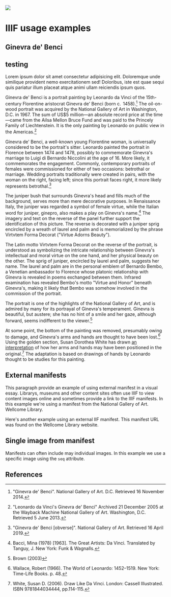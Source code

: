 <a href="https://dev.visual-essays.app"><img src="https://dev-visual-essays.netlify.app/images/ve-button.png"></a>

<param ve-config 
       banner="https://free.iiifhosting.com/iiif/a50b36d92153db8db436cff50ab37345ad482823e756d48585829e9a20cdc2c3/pct:0,52,100,38/full/0/default.jpg" 
       layout="vtl" 
       title="Ginevra de' Benci" 
       author="Leonardo da Vinci">

# IIIF usage examples

## Ginevra de' Benci
 
<param ve-entity title="Florence" eid="Q2044" aliases="florentine">
<param ve-entity title="Ginevra de' Benci" eid="Q3494135">
<param ve-entity title="Leonardo da Vinci" eid="Q762">

<param ve-image iiif primary manifest="Ginevra_de_Benci-iiifhosting.json">

## testing

Lorem ipsum dolor sit amet consectetur adipisicing elit. Doloremque unde similique provident nemo exercitationem sed! Doloribus, iste est quae sequi quis pariatur illum placeat atque animi ullam reiciendis ipsum quos.
<param ve-image url="https://digital.onb.ac.at/rep/access/iiif/image/v2/5af078d29f16830c5724f778c6beb33d515d7a6fc0610e062f6737a170c1d34e339f9aefdef459ddebadfff555bbd0993bc3bba5aaaaca/info.json">

<span eid="Q1267893">Ginevra de' Benci</span> is a portrait painting by Leonardo da Vinci of the 15th-century Florentine aristocrat <span eid="Q3494135">Ginevra de' Benci</span> (born c.  1458).[^1] The oil-on-wood portrait was acquired by the National Gallery of Art in Washington, D.C. in 1967. The sum of US$5 million—an absolute record price at the time—came from the Ailsa Mellon Bruce Fund and was paid to the Princely Family of Liechtenstein. It is the only <span data-mouseover-image-zoomto="f5e620db">painting</span> by Leonardo on public view in the Americas.[^2]

Ginevra de' Benci, a well-known young Florentine woman, is universally considered to be the portrait's sitter. Leonardo painted the portrait in <span data-click-map-flyto="43.77,11.253,12">Florence</span> between 1474 and 1478, possibly to commemorate Ginevra's marriage to Luigi di Bernardo Niccolini at the age of 16. More likely, it commemorates the engagement. Commonly, contemporary portraits of females were commissioned for either of two occasions: betrothal or marriage. Wedding portraits traditionally were created in pairs, with the woman on the right, facing left; since this portrait faces right, it more likely represents betrothal.[^3]
<param ve-map prefer-geojson center="Q2044" zoom="7" basemap="Stamen_TerrainBackground">

The <span data-mouseover-image-zoomto="6642,307,2220,3721">juniper bush</span> that surrounds Ginevra's head and fills much of the background, serves more than mere decorative purposes. In <span data-click-image-zoomto="7183,6142,2259,3101">Renaissance Italy</span>, the juniper was regarded a symbol of female virtue, while the Italian word for juniper, ginepro, also makes a play on Ginevra's name.[^4] The imagery and text on the reverse of the panel further support the identification of this picture. The reverse is decorated with a juniper sprig encircled by a wreath of laurel and palm and is memorialized by the phrase Virtvtem Forma Decorat ("Virtue Adorns Beauty").
<param ve-image manifest="Ginerva_de_Benci-reverse.json">

The Latin motto Virtvtem Forma Decorat on the reverse of the portrait, is understood as symbolizing the intricate relationship between Ginevra's intellectual and moral virtue on the one hand, and her physical beauty on the other. The sprig of juniper, encircled by laurel and palm, suggests her name. The laurel and palm are in the personal emblem of Bernardo Bembo, a Venetian ambassador to Florence whose platonic relationship with Ginevra is revealed in poems exchanged between them. Infrared examination has revealed Bembo's motto "Virtue and Honor" beneath Ginevra's, making it likely that Bembo was somehow involved in the commission of the portrait.
 <param ve-image iiif manifest="Ginerva_de_Benci-reverse.json">

The portrait is one of the highlights of the National Gallery of Art, and is admired by many for its portrayal of Ginevra's temperament. Ginevra is beautiful, but austere; she has no hint of a smile and her gaze, although forward, seems indifferent to the viewer.[^5]
<param ve-image manifest="Ginevra_de_Benci-iiifhosting.json" region="pct:40,40,20,20">

At some point, the bottom of the painting was removed, presumably owing to damage, and Ginevra's arms and hands are thought to have been lost.[^6] Using the golden section, Susan Dorothea White has drawn [an interpretation](http://www.susandwhite.com.au/enlarge.php?workID=162) of how her arms and hands may have been positioned in the original.[^7] The adaptation is based on drawings of hands by Leonardo thought to be studies for this painting.

## External manifests

This paragraph provide an example of using external manifest in a visual essay.  Librarys, museums and other content sites often use IIIF to view content images online and sometimes provide a link to the IIIF manifests.  In this example we're using a manifest from the National Gallery of Art.  Wellcome Library.
<param ve-image primary manifest="https://www.nga.gov/api/v1/iiif/presentation/manifest.json?cultObj:id=50724">

Here's another example using an external IIF manifest.  This manifest URL was found on the Wellcome Library website. 
<param ve-image manifest="https://wellcomelibrary.org/iiif/b18035723/manifest?manifest=https://wellcomelibrary.org/iiif/b18035723/manifest">


## Single image from manifest

Manifests can often include may individual images.  In this example we use a specific image using the `seq` attribute.
<param ve-image 
       manifest="https://iiif.lib.harvard.edu/manifests/drs:459932907"
       seq="143"
       rotate="90">

## References

[^1]: "Ginevra de' Benci". National Gallery of Art. D.C. Retrieved 16 November 2014.
[^2]: "Leonardo da Vinci's Ginevra de' Benci" Archived 21 December 2005 at the Wayback Machine National Gallery of Art. Washington, D.C. Retrieved 5 June 2013.
[^3]: "Ginevra de' Benci [obverse]". National Gallery of Art. Retrieved 16 April 2019.
[^4]: Bacci, Mina (1978) [1963]. The Great Artists: Da Vinci. Translated by Tanguy, J. New York: Funk & Wagnalls.
[^5]: Brown (2003)
[^6]: Wallace, Robert (1966). The World of Leonardo: 1452–1519. New York: Time-Life Books. p. 48.
[^7]: White, Susan D. (2006). Draw Like Da Vinci. London: Cassell Illustrated. ISBN 9781844034444, pp.114-115.

